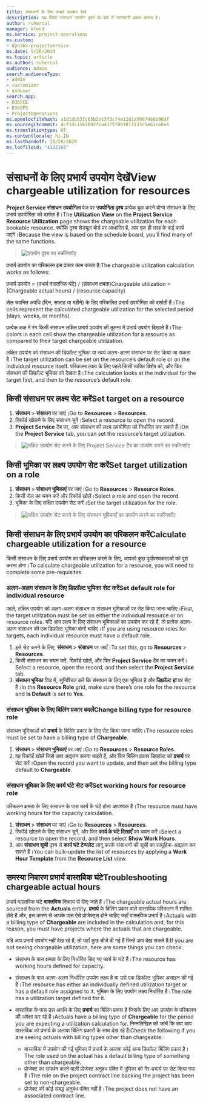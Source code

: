 ```yaml
---
title: संसाधनों के लिए प्रभार्य उपयोग देखें
description: यह विषय संसाधन उपयोग दृश्य के बारे में जानकारी प्रदान करता है।
author: ruhercul
manager: kfend
ms.service: project-operations
ms.custom:
- dyn365-projectservice
ms.date: 9/26/2019
ms.topic: article
ms.author: ruhercul
audience: Admin
search.audienceType:
- admin
- customizer
- enduser
search.app:
- D365CE
- D365PS
- ProjectOperations
ms.openlocfilehash: a1d1db532c65b2a13f3cf4e1281a5987490b96df
ms.sourcegitcommit: 4cf1dc1561b92fca4175f0b3813133c5e63ce8e6
ms.translationtype: HT
ms.contentlocale: hi-IN
ms.lasthandoff: 10/28/2020
ms.locfileid: "4122165"
---
```

# <a name="view-chargeable-utilization-for-resources"></a><span data-ttu-id="7ea55-103">संसाधनों के लिए प्रभार्य उपयोग देखें</span><span class="sxs-lookup"><span data-stu-id="7ea55-103">View chargeable utilization for resources</span></span>
 
<span data-ttu-id="7ea55-104">**Project Service संसाधन उपयोगिता** पेज पर **उपयोगिता दृश्य** प्रत्येक बुक करने योग्य संसाधन के लिए प्रभार्य उपयोगिता को दर्शाता है।</span><span class="sxs-lookup"><span data-stu-id="7ea55-104">The **Utilization View** on the **Project Service Resource Utilization** page shows the chargeable utilization for each bookable resource.</span></span> <span data-ttu-id="7ea55-105">क्योंकि दृश्य शेड्यूल बोर्ड पर आधारित है, आप एक ही तरह के कई कार्य पाएंगे।</span><span class="sxs-lookup"><span data-stu-id="7ea55-105">Because the view is based on the schedule board, you’ll find many of the same functions.</span></span>

> ![उपयोग दृश्य का स्क्रीनशॉट](media/FAQ-utilization-1.png)
 

<span data-ttu-id="7ea55-107">प्रभार्य उपयोग का परिकलन इस प्रकार काम करता है:</span><span class="sxs-lookup"><span data-stu-id="7ea55-107">The chargeable utilization calculation works as follows:</span></span>

   <span data-ttu-id="7ea55-108">प्रभार्य उपयोग = (प्रभार्य वास्तविक घंटे) / (संसाधन क्षमता)</span><span class="sxs-lookup"><span data-stu-id="7ea55-108">Chargeable utilization = (Chargeable actual hours) / (resource capacity)</span></span>

<span data-ttu-id="7ea55-109">सेल चयनित अवधि (दिन, सप्ताह या महीने) के लिए परिकलित प्रभार्य उपयोगिता को दर्शाती हैं।</span><span class="sxs-lookup"><span data-stu-id="7ea55-109">The cells represent the calculated chargeable utilization for the selected period (days, weeks, or months).</span></span>

<span data-ttu-id="7ea55-110">प्रत्येक कक्ष में रंग किसी संसाधन लक्षित प्रभार्य उपयोग की तुलना में प्रभार्य उपयोग दिखाते हैं।</span><span class="sxs-lookup"><span data-stu-id="7ea55-110">The colors in each cell show the chargeable utilization for a resource as compared to their target chargeable utilization.</span></span> 

<span data-ttu-id="7ea55-111">लक्षित उपयोग को संसाधन की डिफ़ॉल्ट भूमिका या स्वयं अलग-अलग संसाधन पर सेट किया जा सकता है।</span><span class="sxs-lookup"><span data-stu-id="7ea55-111">The target utilization can be set on the resource’s default role or on the individual resource itself.</span></span> <span data-ttu-id="7ea55-112">परिकलन लक्ष्य के लिए पहले किसी व्यक्ति विशेष को, और फिर संसाधन की डिफ़ॉल्ट भूमिका को देखता है।</span><span class="sxs-lookup"><span data-stu-id="7ea55-112">The calculation looks at the individual for the target first, and then to the resource’s default role.</span></span>

## <a name="set-target-on-a-resource"></a><span data-ttu-id="7ea55-113">किसी संसाधन पर लक्ष्य सेट करें</span><span class="sxs-lookup"><span data-stu-id="7ea55-113">Set target on a resource</span></span>

1. <span data-ttu-id="7ea55-114">**संसाधन** \> **संसाधन** पर जाएं।</span><span class="sxs-lookup"><span data-stu-id="7ea55-114">Go to **Resources** \> **Resources**.</span></span> 
2. <span data-ttu-id="7ea55-115">रिकॉर्ड खोलने के लिए संसाधन चुनें।</span><span class="sxs-lookup"><span data-stu-id="7ea55-115">Select a resource to open the record.</span></span> 
3. <span data-ttu-id="7ea55-116">**Project Service** टैब पर, आप संसाधन की लक्ष्य उपयोगिता को निर्धारित कर सकते हैं।</span><span class="sxs-lookup"><span data-stu-id="7ea55-116">On the **Project Service** tab, you can set the resource’s target utilization.</span></span>

> ![लक्षित उपयोग सेट करने के लिए Project Service टैब का उपयोग करने का स्क्रीनशॉट](media/FAQ-utilization-2.png)
 
## <a name="set-target-utilization-on-a-role"></a><span data-ttu-id="7ea55-118">किसी भूमिका पर लक्ष्य उपयोग सेट करें</span><span class="sxs-lookup"><span data-stu-id="7ea55-118">Set target utilization on a role</span></span>

1. <span data-ttu-id="7ea55-119">**संसाधन** \> **संसाधन भूमिकाएं** पर जाएं।</span><span class="sxs-lookup"><span data-stu-id="7ea55-119">Go to **Resources** \> **Resource Roles**.</span></span> 
2. <span data-ttu-id="7ea55-120">किसी रोल का चयन करें और रिकॉर्ड खोलें।</span><span class="sxs-lookup"><span data-stu-id="7ea55-120">Select a role and open the record.</span></span> 
3. <span data-ttu-id="7ea55-121">भूमिका के लिए लक्षित उपयोग सेट करें।</span><span class="sxs-lookup"><span data-stu-id="7ea55-121">Set the target utilization for the role.</span></span>

> ![लक्षित उपयोग सेट करने के लिए संसाधन भूमिकाएँ का उपयोग करने का स्क्रीनशॉट](media/FAQ-utilization-3.png)
 
## <a name="calculate-chargeable-utilization-for-a-resource"></a><span data-ttu-id="7ea55-123">किसी संसाधन के लिए प्रभार्य उपयोग का परिकलन करें</span><span class="sxs-lookup"><span data-stu-id="7ea55-123">Calculate chargeable utilization for a resource</span></span>

<span data-ttu-id="7ea55-124">किसी संसाधन के लिए प्रभार्य उपयोग का परिकलन करने के लिए, आपको कुछ पूर्वावश्यकताओं को पूरा करना होगा।</span><span class="sxs-lookup"><span data-stu-id="7ea55-124">To calculate chargeable utilization for a resource, you will need to complete some pre-requisites.</span></span> 

### <a name="set-default-role-for-individual-resource"></a><span data-ttu-id="7ea55-125">अलग-अलग संसाधन के लिए डिफ़ॉल्ट भूमिका सेट करें</span><span class="sxs-lookup"><span data-stu-id="7ea55-125">Set default role for individual resource</span></span>

<span data-ttu-id="7ea55-126">पहले, लक्षित उपयोग को अलग-अलग संसाधन या संसाधन भूमिकाओं पर सेट किया जाना चाहिए।</span><span class="sxs-lookup"><span data-stu-id="7ea55-126">First, the target utilization must be set on either the individual resource or on resource roles.</span></span> <span data-ttu-id="7ea55-127">यदि आप लक्ष्य के लिए संसाधन भूमिकाओं का उपयोग कर रहे हैं, तो प्रत्येक अलग-अलग संसाधन की एक डिफ़ॉल्ट भूमिका होनी चाहिए।</span><span class="sxs-lookup"><span data-stu-id="7ea55-127">If you are using resource roles for targets, each individual resource must have a default role.</span></span> 

1. <span data-ttu-id="7ea55-128">इसे सेट करने के लिए, **संसाधन** \> **संसाधन** पर जाएँ।</span><span class="sxs-lookup"><span data-stu-id="7ea55-128">To set this, go to **Resources** \> **Resources**.</span></span> 
2. <span data-ttu-id="7ea55-129">किसी संसाधन का चयन करें, रिकॉर्ड खोलें, और फिर **Project Service** टैब का चयन करें।</span><span class="sxs-lookup"><span data-stu-id="7ea55-129">Select a resource, open the record, and then select the **Project Service** tab.</span></span> 
3. <span data-ttu-id="7ea55-130">**संसाधन भूमिका** ग्रिड में, सुनिश्चित करें कि संसाधन के लिए एक भूमिका है और **डिफ़ॉल्ट** **हां** पर सेट है।</span><span class="sxs-lookup"><span data-stu-id="7ea55-130">In the **Resource Role** grid, make sure there’s one role for the resource and **Is Default** is set to **Yes**.</span></span>
 
### <a name="change-billing-type-for-resource-role"></a><span data-ttu-id="7ea55-131">संसाधन भूमिका के लिए बिलिंग प्रकार बदलें</span><span class="sxs-lookup"><span data-stu-id="7ea55-131">Change billing type for resource role</span></span>

<span data-ttu-id="7ea55-132">संसाधन भूमिकाओं को **प्रभार्य** के बिलिंग प्रकार के लिए सेट किया जाना चाहिए।</span><span class="sxs-lookup"><span data-stu-id="7ea55-132">The resource roles must be set to have a billing type of **Chargeable**.</span></span> 

1. <span data-ttu-id="7ea55-133">**संसाधन** \> **संसाधन भूमिकाएं** पर जाएं।</span><span class="sxs-lookup"><span data-stu-id="7ea55-133">Go to **Resources** \> **Resource Roles**.</span></span> 
2. <span data-ttu-id="7ea55-134">वह रिकॉर्ड खोलें जिसे आप अद्यतन करना चाहते हैं, और फिर बिलिंग प्रकार डिफ़ॉल्ट को **प्रभार्य** पर सेट करें।</span><span class="sxs-lookup"><span data-stu-id="7ea55-134">Open the record you want to update, and then set the billing type default to **Chargeable**.</span></span>

### <a name="set-working-hours-for-resource-role"></a><span data-ttu-id="7ea55-135">संसाधन भूमिका के लिए कार्य घंटे सेट करें</span><span class="sxs-lookup"><span data-stu-id="7ea55-135">Set working hours for resource role</span></span>
 
<span data-ttu-id="7ea55-136">परिकलन क्षमता के लिए संसाधन के पास कार्य के घंटे होना आवश्यक है।</span><span class="sxs-lookup"><span data-stu-id="7ea55-136">The resource must have working hours for the capacity calculation.</span></span> 

1. <span data-ttu-id="7ea55-137">**संसाधन** \> **संसाधन** पर जाएं।</span><span class="sxs-lookup"><span data-stu-id="7ea55-137">Go to **Resources** \> **Resources**.</span></span> 
2. <span data-ttu-id="7ea55-138">रिकॉर्ड खोलने के लिए संसाधन चुनें, और फिर **कार्य के घंटे दिखाएँ** का चयन करें।</span><span class="sxs-lookup"><span data-stu-id="7ea55-138">Select a resource to open the record, and then select **Show Work Hours**.</span></span> 
3. <span data-ttu-id="7ea55-139">आप **संसाधन सूची** दृश्य से **कार्य घंटे टेम्पलेट** लागू करके संसाधनों की सूची का सामूहिक-अद्यतन कर सकते हैं।</span><span class="sxs-lookup"><span data-stu-id="7ea55-139">You can bulk-update the list of resources by applying a **Work Hour Template** from the **Resource List** view.</span></span>

## <a name="troubleshooting-chargeable-actual-hours"></a><span data-ttu-id="7ea55-140">समस्या निवारण प्रभार्य वास्तविक घंटे</span><span class="sxs-lookup"><span data-stu-id="7ea55-140">Troubleshooting chargeable actual hours</span></span>

<span data-ttu-id="7ea55-141">प्रभार्य वास्तविक घंटे **वास्तविक** निकाय से लिए जाते हैं।</span><span class="sxs-lookup"><span data-stu-id="7ea55-141">The chargeable actual hours are sourced from the **Actuals** entity.</span></span> <span data-ttu-id="7ea55-142">**प्रभार्य** के बिलिंग प्रकार वाले वास्तविक परिकलन में शामिल होते हैं और, इस कारण से आपके पास ऐसे प्रोजेक्ट्स होने चाहिए जहाँ वास्तविक प्रभार्य हैं।</span><span class="sxs-lookup"><span data-stu-id="7ea55-142">Actuals with a billing type of **Chargeable** are included in the calculation and, for this reason, you must have projects where the actuals that are chargeable.</span></span>

<span data-ttu-id="7ea55-143">यदि आप प्रभार्य उपयोग नहीं देख रहे हैं, तो यहाँ कुछ चीज़ें दी गई हैं जिन्हें आप देख सकते हैं:</span><span class="sxs-lookup"><span data-stu-id="7ea55-143">If you are not seeing chargeable utilization, here are some things you can check:</span></span>

- <span data-ttu-id="7ea55-144">संसाधन के पास क्षमता के लिए निर्धारित किए गए कार्य के घंटे हैं।</span><span class="sxs-lookup"><span data-stu-id="7ea55-144">The resource has working hours defined for capacity.</span></span>
- <span data-ttu-id="7ea55-145">संसाधन के पास अलग-अलग निर्धारित उपयोग लक्ष्य है या उसे एक डिफ़ॉल्ट भूमिका असाइन की गई है।</span><span class="sxs-lookup"><span data-stu-id="7ea55-145">The resource has either an individually defined utilization target or has a default role assigned to it.</span></span> <span data-ttu-id="7ea55-146">भूमिका के लिए उपयोग लक्ष्य निर्धारित है।</span><span class="sxs-lookup"><span data-stu-id="7ea55-146">The role has a utilization target defined for it.</span></span>
- <span data-ttu-id="7ea55-147">वास्तविक के पास उस अवधि के लिए **प्रभार्य** का बिलिंग प्रकार है जिसके लिए आप उपयोग के परिकलन की अपेक्षा कर रहे हैं।</span><span class="sxs-lookup"><span data-stu-id="7ea55-147">Actuals have a billing type of **Chargeable** for the period you are expecting a utilization calculation for.</span></span> <span data-ttu-id="7ea55-148">निम्नलिखित को जांचें कि क्या आप वास्तविक को प्रभार्य के अलावा बिलिंग प्रकारों के साथ देख रहे हैं:</span><span class="sxs-lookup"><span data-stu-id="7ea55-148">Check the following if you are seeing actuals with billing types other than chargeable:</span></span>

  - <span data-ttu-id="7ea55-149">वास्तविक में उपयोग की गई भूमिका में प्रभार्य के अलावा कोई अन्य डिफ़ॉल्ट बिलिंग प्रकार है।</span><span class="sxs-lookup"><span data-stu-id="7ea55-149">The role used on the actual has a default billing type of something other than chargeable.</span></span>
  - <span data-ttu-id="7ea55-150">प्रोजेक्ट का समर्थन करने वाली प्रोजेक्ट अनुबंध पंक्ति में भूमिका को गैर-प्रभार्य पर सेट किया गया है।</span><span class="sxs-lookup"><span data-stu-id="7ea55-150">The role on the project contract line backing the project has been set to non-chargeable.</span></span>
  - <span data-ttu-id="7ea55-151">प्रोजेक्ट की कोई संबद्ध अनुबंध पंक्ति नहीं है।</span><span class="sxs-lookup"><span data-stu-id="7ea55-151">The project does not have an associated contract line.</span></span>

